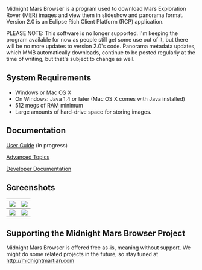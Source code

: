 Midnight Mars Browser is a program used to download Mars Exploration Rover (MER) images and view them in slideshow and panorama format.  Version 2.0 is an Eclipse Rich Client Platform (RCP) application.

PLEASE NOTE: This software is no longer supported. I'm keeping the program available for now as people still get some use out of it, but there will be no more updates to version 2.0's code. Panorama metadata updates, which MMB automatically downloads, continue to be posted regularly at the time of writing, but that's subject to change as well.

## System Requirements ##

  * Windows or Mac OS X
  * On Windows: Java 1.4 or later (Mac OS X comes with Java installed)
  * 512 megs of RAM minimum
  * Large amounts of hard-drive space for storing images.

## Documentation ##

[User Guide](UserGuide.md) (in progress)

[Advanced Topics](AdvancedTopics.md)

[Developer Documentation](DeveloperDocumentation.md)

## Screenshots ##

| [![](http://farm3.static.flickr.com/2232/2220398229_e21ef3005a_m.jpg)](http://www.flickr.com/photo_zoom.gne?id=2220398229&size=l) | [![](http://farm3.static.flickr.com/2049/2220395161_a5ec985271_m.jpg)](http://www.flickr.com/photo_zoom.gne?id=2220395161&context=photostream&size=l)  |
|:----------------------------------------------------------------------------------------------------------------------------------|:-------------------------------------------------------------------------------------------------------------------------------------------------------|
| [![](http://farm3.static.flickr.com/2117/2220389403_e51e6a5772_m.jpg)](http://www.flickr.com/photo_zoom.gne?id=2220389403&size=l) | [![](http://farm3.static.flickr.com/2370/2221179790_316b09eb79_m.jpg)](http://www.flickr.com/photo_zoom.gne?id=2221179790&size=l)                      |

## Supporting the Midnight Mars Browser Project ##

Midnight Mars Browser is offered free as-is, meaning without support. We might do some related projects in the future, so stay tuned at http://midnightmartian.com
